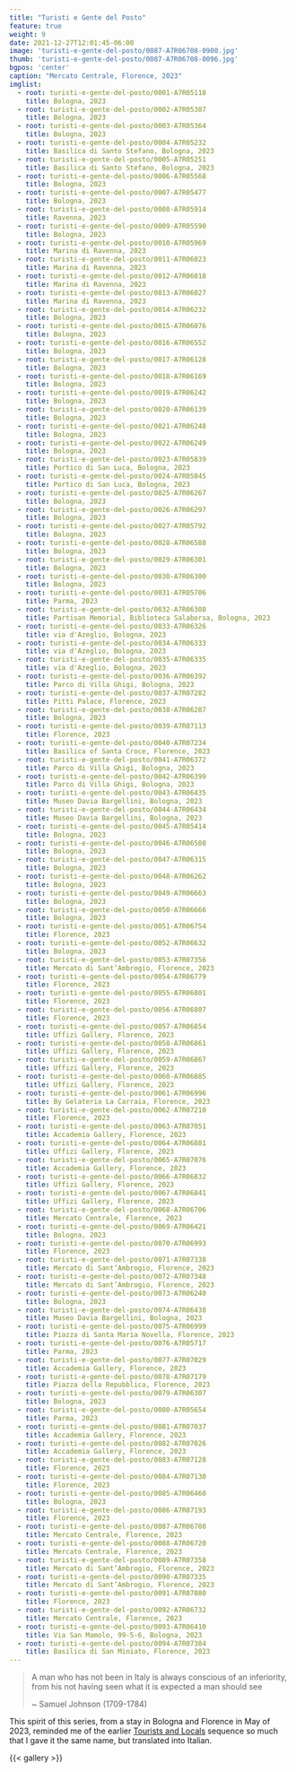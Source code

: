```yaml
---
title: "Turisti e Gente del Posto"
feature: true
weight: 9
date: 2021-12-27T12:01:45-06:00
image: 'turisti-e-gente-del-posto/0087-A7R06708-0900.jpg'
thumb: 'turisti-e-gente-del-posto/0087-A7R06708-0096.jpg'
bgpos: 'center'
caption: "Mercato Centrale, Florence, 2023"
imglist:
  - root: turisti-e-gente-del-posto/0001-A7R05118
    title: Bologna, 2023
  - root: turisti-e-gente-del-posto/0002-A7R05387
    title: Bologna, 2023
  - root: turisti-e-gente-del-posto/0003-A7R05364
    title: Bologna, 2023
  - root: turisti-e-gente-del-posto/0004-A7R05232
    title: Basilica di Santo Stefano, Bologna, 2023
  - root: turisti-e-gente-del-posto/0005-A7R05251
    title: Basilica di Santo Stefano, Bologna, 2023
  - root: turisti-e-gente-del-posto/0006-A7R05568
    title: Bologna, 2023
  - root: turisti-e-gente-del-posto/0007-A7R05477
    title: Bologna, 2023
  - root: turisti-e-gente-del-posto/0008-A7R05914
    title: Ravenna, 2023
  - root: turisti-e-gente-del-posto/0009-A7R05590
    title: Bologna, 2023
  - root: turisti-e-gente-del-posto/0010-A7R05969
    title: Marina di Ravenna, 2023
  - root: turisti-e-gente-del-posto/0011-A7R06023
    title: Marina di Ravenna, 2023
  - root: turisti-e-gente-del-posto/0012-A7R06018
    title: Marina di Ravenna, 2023
  - root: turisti-e-gente-del-posto/0013-A7R06027
    title: Marina di Ravenna, 2023
  - root: turisti-e-gente-del-posto/0014-A7R06232
    title: Bologna, 2023
  - root: turisti-e-gente-del-posto/0015-A7R06076
    title: Bologna, 2023
  - root: turisti-e-gente-del-posto/0016-A7R06552
    title: Bologna, 2023
  - root: turisti-e-gente-del-posto/0017-A7R06128
    title: Bologna, 2023
  - root: turisti-e-gente-del-posto/0018-A7R06169
    title: Bologna, 2023
  - root: turisti-e-gente-del-posto/0019-A7R06242
    title: Bologna, 2023
  - root: turisti-e-gente-del-posto/0020-A7R06139
    title: Bologna, 2023
  - root: turisti-e-gente-del-posto/0021-A7R06248
    title: Bologna, 2023
  - root: turisti-e-gente-del-posto/0022-A7R06249
    title: Bologna, 2023
  - root: turisti-e-gente-del-posto/0023-A7R05839
    title: Portico di San Luca, Bologna, 2023
  - root: turisti-e-gente-del-posto/0024-A7R05845
    title: Portico di San Luca, Bologna, 2023
  - root: turisti-e-gente-del-posto/0025-A7R06267
    title: Bologna, 2023
  - root: turisti-e-gente-del-posto/0026-A7R06297
    title: Bologna, 2023
  - root: turisti-e-gente-del-posto/0027-A7R05792
    title: Bologna, 2023
  - root: turisti-e-gente-del-posto/0028-A7R06588
    title: Bologna, 2023
  - root: turisti-e-gente-del-posto/0029-A7R06301
    title: Bologna, 2023
  - root: turisti-e-gente-del-posto/0030-A7R06300
    title: Bologna, 2023
  - root: turisti-e-gente-del-posto/0031-A7R05706
    title: Parma, 2023
  - root: turisti-e-gente-del-posto/0032-A7R06308
    title: Partisan Memorial, Biblioteca Salaborsa, Bologna, 2023
  - root: turisti-e-gente-del-posto/0033-A7R06326
    title: via d'Azeglio, Bologna, 2023
  - root: turisti-e-gente-del-posto/0034-A7R06333
    title: via d'Azeglio, Bologna, 2023
  - root: turisti-e-gente-del-posto/0035-A7R06335
    title: via d'Azeglio, Bologna, 2023
  - root: turisti-e-gente-del-posto/0036-A7R06392
    title: Parco di Villa Ghigi, Bologna, 2023
  - root: turisti-e-gente-del-posto/0037-A7R07282
    title: Pitti Palace, Florence, 2023
  - root: turisti-e-gente-del-posto/0038-A7R06287
    title: Bologna, 2023
  - root: turisti-e-gente-del-posto/0039-A7R07113
    title: Florence, 2023
  - root: turisti-e-gente-del-posto/0040-A7R07234
    title: Basilica of Santa Croce, Florence, 2023
  - root: turisti-e-gente-del-posto/0041-A7R06372
    title: Parco di Villa Ghigi, Bologna, 2023
  - root: turisti-e-gente-del-posto/0042-A7R06399
    title: Parco di Villa Ghigi, Bologna, 2023
  - root: turisti-e-gente-del-posto/0043-A7R06435
    title: Museo Davia Bargellini, Bologna, 2023
  - root: turisti-e-gente-del-posto/0044-A7R06434
    title: Museo Davia Bargellini, Bologna, 2023
  - root: turisti-e-gente-del-posto/0045-A7R05414
    title: Bologna, 2023
  - root: turisti-e-gente-del-posto/0046-A7R06508
    title: Bologna, 2023
  - root: turisti-e-gente-del-posto/0047-A7R06315
    title: Bologna, 2023
  - root: turisti-e-gente-del-posto/0048-A7R06262
    title: Bologna, 2023
  - root: turisti-e-gente-del-posto/0049-A7R06663
    title: Bologna, 2023
  - root: turisti-e-gente-del-posto/0050-A7R06666
    title: Bologna, 2023
  - root: turisti-e-gente-del-posto/0051-A7R06754
    title: Florence, 2023
  - root: turisti-e-gente-del-posto/0052-A7R06632
    title: Bologna, 2023
  - root: turisti-e-gente-del-posto/0053-A7R07356
    title: Mercato di Sant’Ambrogio, Florence, 2023
  - root: turisti-e-gente-del-posto/0054-A7R06779
    title: Florence, 2023
  - root: turisti-e-gente-del-posto/0055-A7R06801
    title: Florence, 2023
  - root: turisti-e-gente-del-posto/0056-A7R06807
    title: Florence, 2023
  - root: turisti-e-gente-del-posto/0057-A7R06854
    title: Uffizi Gallery, Florence, 2023
  - root: turisti-e-gente-del-posto/0058-A7R06861
    title: Uffizi Gallery, Florence, 2023
  - root: turisti-e-gente-del-posto/0059-A7R06867
    title: Uffizi Gallery, Florence, 2023
  - root: turisti-e-gente-del-posto/0060-A7R06885
    title: Uffizi Gallery, Florence, 2023
  - root: turisti-e-gente-del-posto/0061-A7R06996
    title: By Gelateria La Carraia, Florence, 2023
  - root: turisti-e-gente-del-posto/0062-A7R07210
    title: Florence, 2023
  - root: turisti-e-gente-del-posto/0063-A7R07051
    title: Accademia Gallery, Florence, 2023
  - root: turisti-e-gente-del-posto/0064-A7R06881
    title: Uffizi Gallery, Florence, 2023
  - root: turisti-e-gente-del-posto/0065-A7R07076
    title: Accademia Gallery, Florence, 2023
  - root: turisti-e-gente-del-posto/0066-A7R06832
    title: Uffizi Gallery, Florence, 2023
  - root: turisti-e-gente-del-posto/0067-A7R06841
    title: Uffizi Gallery, Florence, 2023
  - root: turisti-e-gente-del-posto/0068-A7R06706
    title: Mercato Centrale, Florence, 2023
  - root: turisti-e-gente-del-posto/0069-A7R06421
    title: Bologna, 2023
  - root: turisti-e-gente-del-posto/0070-A7R06993
    title: Florence, 2023
  - root: turisti-e-gente-del-posto/0071-A7R07338
    title: Mercato di Sant’Ambrogio, Florence, 2023
  - root: turisti-e-gente-del-posto/0072-A7R07348
    title: Mercato di Sant’Ambrogio, Florence, 2023
  - root: turisti-e-gente-del-posto/0073-A7R06240
    title: Bologna, 2023
  - root: turisti-e-gente-del-posto/0074-A7R06438
    title: Museo Davia Bargellini, Bologna, 2023
  - root: turisti-e-gente-del-posto/0075-A7R06999
    title: Piazza di Santa Maria Novella, Florence, 2023
  - root: turisti-e-gente-del-posto/0076-A7R05717
    title: Parma, 2023
  - root: turisti-e-gente-del-posto/0077-A7R07029
    title: Accademia Gallery, Florence, 2023
  - root: turisti-e-gente-del-posto/0078-A7R07179
    title: Piazza della Repubblica, Florence, 2023
  - root: turisti-e-gente-del-posto/0079-A7R06307
    title: Bologna, 2023
  - root: turisti-e-gente-del-posto/0080-A7R05654
    title: Parma, 2023
  - root: turisti-e-gente-del-posto/0081-A7R07037
    title: Accademia Gallery, Florence, 2023
  - root: turisti-e-gente-del-posto/0082-A7R07026
    title: Accademia Gallery, Florence, 2023
  - root: turisti-e-gente-del-posto/0083-A7R07128
    title: Florence, 2023
  - root: turisti-e-gente-del-posto/0084-A7R07130
    title: Florence, 2023
  - root: turisti-e-gente-del-posto/0085-A7R06460
    title: Bologna, 2023
  - root: turisti-e-gente-del-posto/0086-A7R07193
    title: Florence, 2023
  - root: turisti-e-gente-del-posto/0087-A7R06708
    title: Mercato Centrale, Florence, 2023
  - root: turisti-e-gente-del-posto/0088-A7R06720
    title: Mercato Centrale, Florence, 2023
  - root: turisti-e-gente-del-posto/0089-A7R07358
    title: Mercato di Sant’Ambrogio, Florence, 2023
  - root: turisti-e-gente-del-posto/0090-A7R07335
    title: Mercato di Sant’Ambrogio, Florence, 2023
  - root: turisti-e-gente-del-posto/0091-A7R07080
    title: Florence, 2023
  - root: turisti-e-gente-del-posto/0092-A7R06732
    title: Mercato Centrale, Florence, 2023
  - root: turisti-e-gente-del-posto/0093-A7R06410
    title: Via San Mamolo, 99-5-6, Bologna, 2023
  - root: turisti-e-gente-del-posto/0094-A7R07304
    title: Basilica di San Miniato, Florence, 2023
---
```


> A man who has not been in Italy is always conscious of an inferiority, from his not having seen what it is expected a man should see
>
> ~ Samuel Johnson (1709-1784)

This spirit of this series, from a stay in Bologna and Florence in May of 2023, reminded me of the earlier 
[Tourists and Locals](/post/tourists-and-locals/) sequence so much that I gave it the same name, but 
translated into Italian.

{{< gallery >}}

